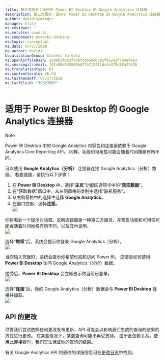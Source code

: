 ```yaml
---
title: 第三方服务：适用于 Power BI Desktop 的 Google Analytics 连接器
description: 第三方服务：适用于 Power BI Desktop 的 Google Analytics 连接器
author: davidiseminger
manager: kfile
ms.reviewer: ''
ms.service: powerbi
ms.component: powerbi-desktop
ms.topic: conceptual
ms.date: 07/27/2018
ms.author: davidi
LocalizationGroup: Connect to data
ms.openlocfilehash: 20deb3f0b2f42bfcde66cb685fd6242f7b4a4be3
ms.sourcegitcommit: f01a88e583889bd77b712f11da4a379c88a22b76
ms.translationtype: HT
ms.contentlocale: zh-CN
ms.lasthandoff: 07/27/2018
ms.locfileid: "39327007"
---
```

# <a name="google-analytics-connector-for-power-bi-desktop"></a>适用于 Power BI Desktop 的 Google Analytics 连接器
> [!NOTE]
> Power BI Desktop 中的 Google Analytics 内容包和连接器依赖于 Google Analytics Core Reporting API。 同样，功能和可用性可能会随着时间推移有所不同。
> 
> 

可以使用 **Google Analytics（分析）** 连接器连接 Google Analytics（分析）数据。 若要连接，请执行以下步骤：

1. 在 **Power BI Desktop** 中，选择“**主页**”功能区选项卡中的“**获取数据**”。
2. 在“获取数据”窗口中，从左侧窗格的类别中选择“联机服务”。
3. 从右侧窗格中的选择中选择 **Google Analytics**。
4. 在窗口底部，选择**连接**。  
   ![](media/service-google-analytics-connector/tps_googleanalytics_1.png)

你将看到一个提示对话框，说明连接器是一种第三方服务，并警告功能和可用性可能会随着时间推移有所不同，以及其他说明。  
![](media/service-google-analytics-connector/tps_googleanalytics_2.png)

选择“**继续**”后，系统会提示你登录 Google Analytics（分析）。  
![](media/service-google-analytics-connector/tps_googleanalytics_3.png)

当你输入凭据时，系统会提示你希望你脱机访问 Power BI。 这便是如何使用 **Power BI Desktop** 访问 Google Analytics（分析）数据。  

接受后，**Power BI Desktop** 会立即显示你当前已登录。  
![](media/service-google-analytics-connector/tps_googleanalytics_5.png)

选择“**连接**”后，你的 Google Analytics（分析）数据会与 **Power BI Desktop** 连接并加载。  
![](media/service-google-analytics-connector/tps_googleanalytics_6.png)

## <a name="changes-to-the-api"></a>API 的更改
尽管我们尝试依照任何更改发布更新，API 可能会以影响我们生成的查询的结果的方式进行更改。 在某些情况下，某些查询可能不再受支持。 由于此依赖关系，使用此连接器时，我们无法保证你的查询的结果。

有关 Google Analytics API 的更改的详细信息可在[更改日志](https://developers.google.com/analytics/devguides/changelog)中找到。

